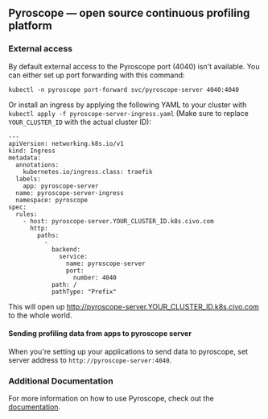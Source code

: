 ## Pyroscope — open source continuous profiling platform

### External access

By default external access to the Pyroscope port (4040) isn't available. You can either set up port forwarding with this command:
```
kubectl -n pyroscope port-forward svc/pyroscope-server 4040:4040
```

Or install an ingress by applying the following YAML to your cluster with `kubectl apply -f pyroscope-server-ingress.yaml` (Make sure to replace `YOUR_CLUSTER_ID` with the actual cluster ID):

```
---
apiVersion: networking.k8s.io/v1
kind: Ingress
metadata:
  annotations:
    kubernetes.io/ingress.class: traefik
  labels:
    app: pyroscope-server
  name: pyroscope-server-ingress
  namespace: pyroscope
spec:
  rules:
    - host: pyroscope-server.YOUR_CLUSTER_ID.k8s.civo.com
      http:
        paths:
          -
            backend:
              service:
                name: pyroscope-server
                port:
                  number: 4040
            path: /
            pathType: "Prefix"
```

This will open up http://pyroscope-server.YOUR_CLUSTER_ID.k8s.civo.com to the whole world.

#### Sending profiling data from apps to pyroscope server

When you're setting up your applications to send data to pyroscope, set server address to `http://pyroscope-server:4040`.

### Additional Documentation

For more information on how to use Pyroscope, check out the [documentation](https://grafana.com/docs/pyroscope/latest/).
